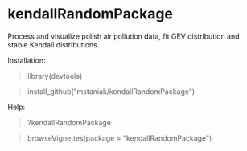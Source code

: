# kendallRandomPackage
Process and visualize polish air pollution data, fit GEV distribution and stable Kendall distributions.

Installation:


>library(devtools)

>install_github("mstaniak/kendallRandomPackage")

Help:
>?kendallRandomPackage

>browseVignettes(package = "kendallRandomPackage")
